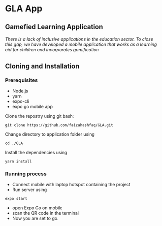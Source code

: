 # GLA App
## Gamefied Learning Application

###### There is a lack of inclusive applications in the education sector. To close this gap, we have developed a mobile application that works as a learning aid for children and incorporates gamification

## Cloning and Installation

### Prerequisites
- Node.js
- yarn
- expo-cli
- expo go mobile app

Clone the repostry using git bash:

```
git clone https://github.com/faizahashfaq/GLA.git
```
Change directory to application folder using
```
cd ./GLA
```
Install the dependencies using 
```
yarn install
```
### Running process
- Connect mobile with laptop hotspot containing the project
- Run server using 
```
expo start
```
- open Expo Go on mobile
- scan the QR code in the terminal
- Now you are set to go.
